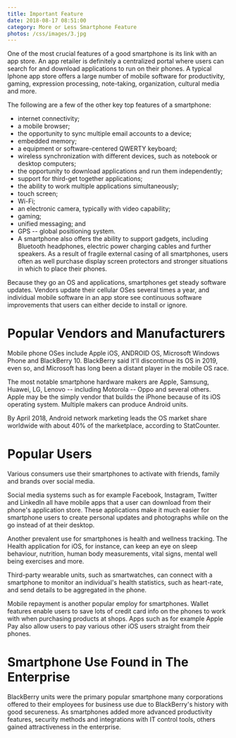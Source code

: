 ```yaml
---
title: Important Feature
date: 2018-08-17 08:51:00
category: More or Less Smartphone Feature
photos: /css/images/3.jpg
---
```


One of the most crucial features of a good smartphone is its link with an app store. An app retailer is definitely a centralized portal where users can search for and download applications to run on their phones. A typical Iphone app store offers a large number of mobile software for productivity, gaming, expression processing, note-taking, organization, cultural media and more.

<!-- more -->

The following are a few of the other key top features of a smartphone:

 + internet connectivity;
 + a mobile browser;
 + the opportunity to sync multiple email accounts to a device;
 + embedded memory;
 + a equipment or software-centered QWERTY keyboard;
 + wireless synchronization with different devices, such as notebook or desktop computers;
 + the opportunity to download applications and run them independently;
 + support for third-get together applications;
 + the ability to work multiple applications simultaneously;
 + touch screen;
 + Wi-Fi;
 + an electronic camera, typically with video capability;
 + gaming;
 + unified messaging; and
 + GPS -- global positioning system.
 + A smartphone also offers the ability to support gadgets, including Bluetooth headphones, electric power charging cables and further speakers. As a result of fragile external casing of all smartphones, users often as well purchase display screen protectors and stronger situations in which to place their phones.

Because they go an OS and applications, smartphones get steady software updates. Vendors update their cellular OSes several times a year, and individual mobile software in an app store see continuous software improvements that users can either decide to install or ignore.

# Popular Vendors and Manufacturers

Mobile phone OSes include Apple iOS, ANDROID OS, Microsoft Windows Phone and BlackBerry 10. BlackBerry said it'll discontinue its OS in 2019, even so, and Microsoft has long been a distant player in the mobile OS race.

The most notable smartphone hardware makers are Apple, Samsung, Huawei, LG, Lenovo -- including Motorola -- Oppo and several others. Apple may be the simply vendor that builds the iPhone because of its iOS operating system. Multiple makers can produce Android units.

By April 2018, Android network marketing leads the OS market share worldwide with about 40% of the marketplace, according to StatCounter.

# Popular Users

Various consumers use their smartphones to activate with friends, family and brands over social media.

Social media systems such as for example Facebook, Instagram, Twitter and LinkedIn all have mobile apps that a user can download from their phone's application store. These applications make it much easier for smartphone users to create personal updates and photographs while on the go instead of at their desktop.

Another prevalent use for smartphones is health and wellness tracking. The Health application for iOS, for instance, can keep an eye on sleep behaviour, nutrition, human body measurements, vital signs, mental well being exercises and more.

Third-party wearable units, such as smartwatches, can connect with a smartphone to monitor an individual's health statistics, such as heart-rate, and send details to be aggregated in the phone.

Mobile repayment is another popular employ for smartphones. Wallet features enable users to save lots of credit card info on the phones to work with when purchasing products at shops. Apps such as for example Apple Pay also allow users to pay various other iOS users straight from their phones.

# Smartphone Use Found in The Enterprise

BlackBerry units were the primary popular smartphone many corporations offered to their employees for business use due to BlackBerry's history with good secureness. As smartphones added more advanced productivity features, security methods and integrations with IT control tools, others gained attractiveness in the enterprise.